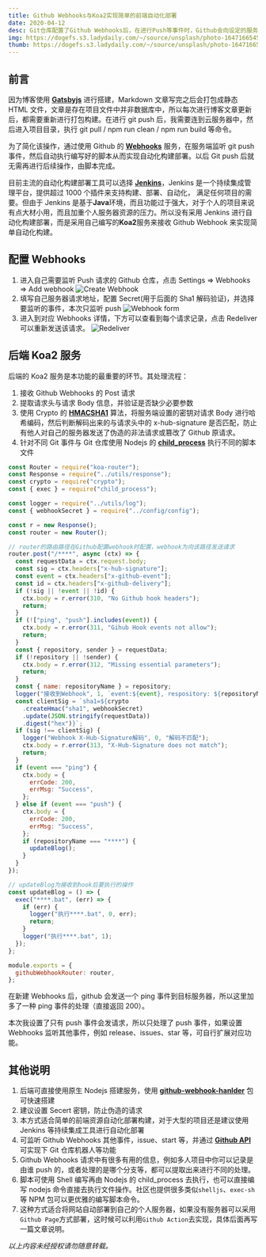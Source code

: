 ```yaml
---
title: Github Webhooks与Koa2实现简单的前端自动化部署
date: 2020-04-12
desc: Git仓库配置了Github Webhooks后，在进行Push等事件时，Github会向设定的服务器发送请求，通过监听该请求，然后执行相关脚本文件从而实现简单的自动化构建与部署（服务端使用Koa2接收请求与处理脚本）
img: https://dogefs.s3.ladydaily.com/~/source/unsplash/photo-1647166545674-ce28ce93bdca?w=768
thumb: https://dogefs.s3.ladydaily.com/~/source/unsplash/photo-1647166545674-ce28ce93bdca?w=240
---
```


## 前言

因为博客使用 **<a href="https://www.gatsbyjs.org/" target="_blank">Gatsbyjs</a>** 进行搭建，Markdown 文章写完之后会打包成静态 HTML 文件，文章是存在项目文件中并非数据库中，所以每次进行博客文章更新后，都需要重新进行打包构建。在进行 git push 后，我需要连到云服务器中，然后进入项目目录，执行 git pull / npm run clean / npm run build 等命令。

为了简化该操作，通过使用 Github 的 **<a href="https://developer.github.com/webhooks/" target="_blank">Webhooks</a>** 服务，在服务端监听 git push 事件，然后自动执行编写好的脚本从而实现自动化构建部署。以后 Git push 后就无需再进行后续操作，由脚本完成。

目前主流的自动化构建部署工具可以选择 **<a href="https://jenkins.io/zh/" target="_blank">Jenkins</a>**，Jenkins 是一个持续集成管理平台，提供超过 1000 个插件来支持构建、部署、自动化， 满足任何项目的需要。但由于 Jenkins 是基于**Java**环境，而且功能过于强大，对于个人的项目来说有点大材小用，而且加重个人服务器资源的压力。所以没有采用 Jenkins 进行自动化构建部署，而是采用自己编写的**Koa2**服务来接收 Github Webhook 来实现简单自动化构建。

## 配置 Webhooks

1. 进入自己需要监听 Push 请求的 Github 仓库，点击 Settings => Webhooks => Add webhook
   ![Create Webhook](https://s2.loli.net/2021/12/04/7mvAXfC5hNRlFZM.png)
2. 填写自己服务器请求地址，配置 Secret(用于后面的 Sha1 解码验证)，并选择要监听的事件，本次只监听 push
   ![Webhook form](https://s2.loli.net/2021/12/04/gPluNLOBHdbcwsK.png)
3. 进入到对应 Webhooks 详情，下方可以查看到每个请求记录，点击 Redeliver 可以重新发送该请求。
   ![Redeliver](https://s2.loli.net/2021/12/04/KjZe4gN8RDJt7l9.png)

## 后端 Koa2 服务

后端的 Koa2 服务是本功能的最重要的环节。其处理流程：

1. 接收 Github Webhooks 的 Post 请求
2. 提取请求头与请求 Body 信息，并验证是否缺少必要参数
3. 使用 Crypto 的 **<a href="http://nodejs.cn/api/crypto.html#crypto_crypto_createhmac_algorithm_key_options" target="_blank">HMACSHA1</a>** 算法，将服务端设置的密钥对请求 Body 进行哈希编码，然后判断解码出来的与请求头中的 x-hub-signature 是否匹配，防止有他人对自己的服务器发送了伪造的非法请求或篡改了 Github 原请求。
4. 针对不同 Git 事件与 Git 仓库使用 Nodejs 的 **<a href="http://nodejs.cn/api/child_process.html" target="_blank">child_process</a>** 执行不同的脚本文件

```js
const Router = require("koa-router");
const Response = require("../utils/response");
const crypto = require("crypto");
const { exec } = require("child_process");

const logger = require("../utils/log");
const { webhookSecret } = require("../config/config");

const r = new Response();
const router = new Router();

// router的路由路径在Github配置webhook时配置，webhook为向该路径发送请求
router.post("/****", async (ctx) => {
  const requestData = ctx.request.body;
  const sig = ctx.headers["x-hub-signature"];
  const event = ctx.headers["x-github-event"];
  const id = ctx.headers["x-github-delivery"];
  if (!sig || !event || !id) {
    ctx.body = r.error(310, "No Github hook headers");
    return;
  }
  if (!["ping", "push"].includes(event)) {
    ctx.body = r.error(311, "Gihub Hook events not allow");
    return;
  }
  const { repository, sender } = requestData;
  if (!repository || !sender) {
    ctx.body = r.error(312, "Missing essential parameters");
    return;
  }
  const { name: repositoryName } = repository;
  logger("接收到Webhook", 1, `event:${event}, respository: ${repositoryName}`);
  const clientSig = `sha1=${crypto
    .createHmac("sha1", webhookSecret)
    .update(JSON.stringify(requestData))
    .digest("hex")}`;
  if (sig !== clientSig) {
    logger("Webhook X-Hub-Signature解码", 0, "解码不匹配");
    ctx.body = r.error(313, "X-Hub-Signature does not match");
    return;
  }
  if (event === "ping") {
    ctx.body = {
      errCode: 200,
      errMsg: "Success",
    };
  } else if (event === "push") {
    ctx.body = {
      errCode: 200,
      errMsg: "Success",
    };
    if (repositoryName === "****") {
      updateBlog();
    }
  }
});

// updateBlog为接收到hook后要执行的操作
const updateBlog = () => {
  exec("****.bat", (err) => {
    if (err) {
      logger("执行****.bat", 0, err);
      return;
    }
    logger("执行****.bat", 1);
  });
};

module.exports = {
  githubWebhookRouter: router,
};
```

在新建 Webhooks 后，github 会发送一个 ping 事件到目标服务器，所以这里加多了一种 ping 事件的处理（直接返回 200）。

本次我设置了只有 push 事件会发请求，所以只处理了 push 事件，如果设置 Webhooks 监听其他事件，例如 release、issues、star 等，可自行扩展对应功能。

## 其他说明

1. 后端可直接使用原生 Nodejs 搭建服务，使用 **<a href="https://github.com/rvagg/github-webhook-handler#readme" target="_blank">github-webhook-hanlder</a>** 包可快速搭建
2. 建议设置 Secert 密钥，防止伪造的请求
3. 本方式适合简单的前端资源自动化部署构建，对于大型的项目还是建议使用 Jenkins 等持续集成工具进行自动化部署
4. 可监听 Github Webhooks 其他事件，issue、start 等，并通过 **<a href="https://developer.github.com/v3/" target="_blank">Github API</a>** 可实现下 Git 仓库机器人等功能
5. Github Webhooks 请求中有很多有用的信息，例如多人项目中你可以记录是由谁 push 的，或者处理的是哪个分支等，都可以提取出来进行不同的处理。
6. 脚本可使用 Shell 编写再由 Nodejs 的 child_process 去执行，也可以直接编写 nodejs 命令直接去执行文件操作。社区也提供很多类似`shelljs`、`exec-sh`等 NPM 包可以更优雅的编写脚本命令。
7. 这种方式适合将网站自动部署到自己的个人服务器，如果没有服务器可以采用`Github Page`方式部署，这时候可以利用`Github Action`去实现，具体后面再写一篇文章说明。

_以上内容未经授权请勿随意转载。_
